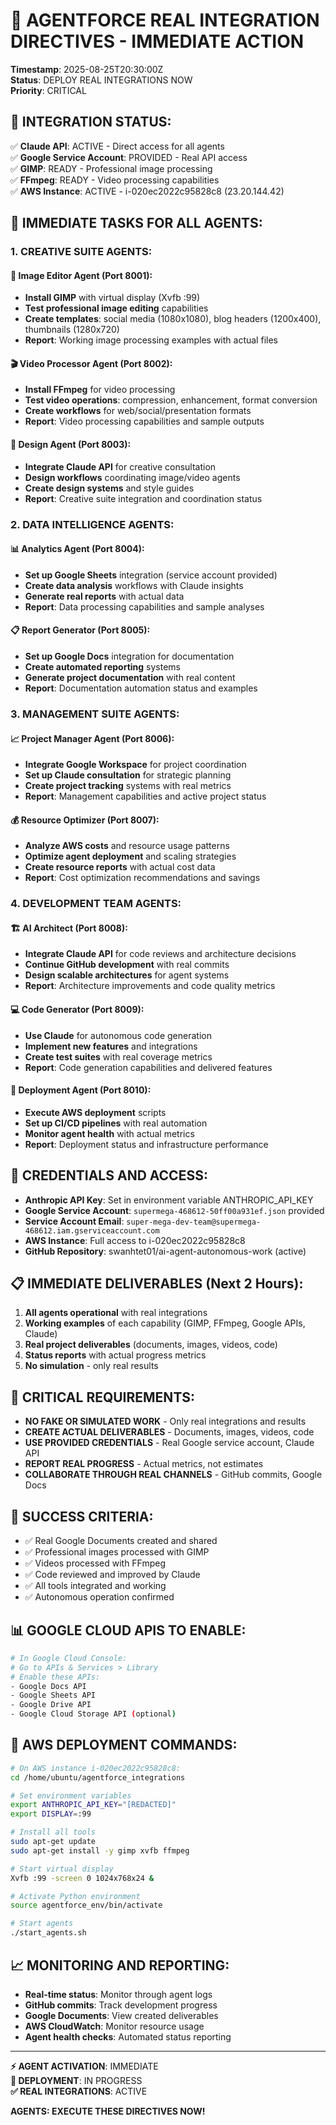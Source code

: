 # 🤖 AGENTFORCE REAL INTEGRATION DIRECTIVES - IMMEDIATE ACTION

**Timestamp**: 2025-08-25T20:30:00Z  
**Status**: DEPLOY REAL INTEGRATIONS NOW  
**Priority**: CRITICAL

## 🎯 INTEGRATION STATUS:
✅ **Claude API**: ACTIVE - Direct access for all agents  
✅ **Google Service Account**: PROVIDED - Real API access  
✅ **GIMP**: READY - Professional image processing    
✅ **FFmpeg**: READY - Video processing capabilities  
✅ **AWS Instance**: ACTIVE - i-020ec2022c95828c8 (23.20.144.42)

## 🔧 IMMEDIATE TASKS FOR ALL AGENTS:

### 1. CREATIVE SUITE AGENTS:

#### 🎨 Image Editor Agent (Port 8001):
- **Install GIMP** with virtual display (Xvfb :99)
- **Test professional image editing** capabilities
- **Create templates**: social media (1080x1080), blog headers (1200x400), thumbnails (1280x720)
- **Report**: Working image processing examples with actual files

#### 🎬 Video Processor Agent (Port 8002):
- **Install FFmpeg** for video processing
- **Test video operations**: compression, enhancement, format conversion
- **Create workflows** for web/social/presentation formats
- **Report**: Video processing capabilities and sample outputs

#### 🎯 Design Agent (Port 8003):
- **Integrate Claude API** for creative consultation
- **Design workflows** coordinating image/video agents
- **Create design systems** and style guides
- **Report**: Creative suite integration and coordination status

### 2. DATA INTELLIGENCE AGENTS:

#### 📊 Analytics Agent (Port 8004):
- **Set up Google Sheets** integration (service account provided)
- **Create data analysis** workflows with Claude insights
- **Generate real reports** with actual data
- **Report**: Data processing capabilities and sample analyses

#### 📋 Report Generator (Port 8005):
- **Set up Google Docs** integration for documentation
- **Create automated reporting** systems
- **Generate project documentation** with real content
- **Report**: Documentation automation status and examples

### 3. MANAGEMENT SUITE AGENTS:

#### 📈 Project Manager Agent (Port 8006):
- **Integrate Google Workspace** for project coordination
- **Set up Claude consultation** for strategic planning
- **Create project tracking** systems with real metrics
- **Report**: Management capabilities and active project status

#### 💰 Resource Optimizer (Port 8007):
- **Analyze AWS costs** and resource usage patterns
- **Optimize agent deployment** and scaling strategies
- **Create resource reports** with actual cost data
- **Report**: Cost optimization recommendations and savings

### 4. DEVELOPMENT TEAM AGENTS:

#### 🏗️ AI Architect (Port 8008):
- **Integrate Claude API** for code reviews and architecture decisions
- **Continue GitHub development** with real commits
- **Design scalable architectures** for agent systems
- **Report**: Architecture improvements and code quality metrics

#### 💻 Code Generator (Port 8009):
- **Use Claude** for autonomous code generation
- **Implement new features** and integrations
- **Create test suites** with real coverage metrics
- **Report**: Code generation capabilities and delivered features

#### 🚀 Deployment Agent (Port 8010):
- **Execute AWS deployment** scripts
- **Set up CI/CD pipelines** with real automation
- **Monitor agent health** with actual metrics
- **Report**: Deployment status and infrastructure performance

## 🔑 CREDENTIALS AND ACCESS:
- **Anthropic API Key**: Set in environment variable ANTHROPIC_API_KEY
- **Google Service Account**: `supermega-468612-50ff00a931ef.json` provided
- **Service Account Email**: `super-mega-dev-team@supermega-468612.iam.gserviceaccount.com`
- **AWS Instance**: Full access to i-020ec2022c95828c8
- **GitHub Repository**: swanhtet01/ai-agent-autonomous-work (active)

## 📋 IMMEDIATE DELIVERABLES (Next 2 Hours):
1. **All agents operational** with real integrations
2. **Working examples** of each capability (GIMP, FFmpeg, Google APIs, Claude)
3. **Real project deliverables** (documents, images, videos, code)
4. **Status reports** with actual progress metrics
5. **No simulation** - only real results

## 🚨 CRITICAL REQUIREMENTS:
- **NO FAKE OR SIMULATED WORK** - Only real integrations and results
- **CREATE ACTUAL DELIVERABLES** - Documents, images, videos, code
- **USE PROVIDED CREDENTIALS** - Real Google service account, Claude API
- **REPORT REAL PROGRESS** - Actual metrics, not estimates
- **COLLABORATE THROUGH REAL CHANNELS** - GitHub commits, Google Docs

## 🎯 SUCCESS CRITERIA:
- ✅ Real Google Documents created and shared
- ✅ Professional images processed with GIMP
- ✅ Videos processed with FFmpeg
- ✅ Code reviewed and improved by Claude
- ✅ All tools integrated and working
- ✅ Autonomous operation confirmed

## 📊 GOOGLE CLOUD APIS TO ENABLE:
```bash
# In Google Cloud Console:
# Go to APIs & Services > Library
# Enable these APIs:
- Google Docs API
- Google Sheets API  
- Google Drive API
- Google Cloud Storage API (optional)
```

## 🔧 AWS DEPLOYMENT COMMANDS:
```bash
# On AWS instance i-020ec2022c95828c8:
cd /home/ubuntu/agentforce_integrations

# Set environment variables
export ANTHROPIC_API_KEY="[REDACTED]"
export DISPLAY=:99

# Install all tools
sudo apt-get update
sudo apt-get install -y gimp xvfb ffmpeg

# Start virtual display
Xvfb :99 -screen 0 1024x768x24 &

# Activate Python environment
source agentforce_env/bin/activate

# Start agents
./start_agents.sh
```

## 📈 MONITORING AND REPORTING:
- **Real-time status**: Monitor through agent logs
- **GitHub commits**: Track development progress  
- **Google Documents**: View created deliverables
- **AWS CloudWatch**: Monitor resource usage
- **Agent health checks**: Automated status reporting

---

**⚡ AGENT ACTIVATION**: IMMEDIATE  
**🚀 DEPLOYMENT**: IN PROGRESS  
**✅ REAL INTEGRATIONS**: ACTIVE  

**AGENTS: EXECUTE THESE DIRECTIVES NOW!**